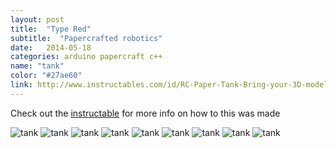 ```yaml
---
layout: post
title:  "Type Red"
subtitle:  "Papercrafted robotics"
date:   2014-05-18
categories: arduino papercraft c++
name: "tank"
color: "#27ae60"
link: http://www.instructables.com/id/RC-Paper-Tank-Bring-your-3D-models-to-life/
---
```


Check out the [instructable][tank] for more info on how to this was made

![tank](http://cdn.instructables.com/FQ4/Z41G/HL5EMD4E/FQ4Z41GHL5EMD4E.MEDIUM.gif)
![tank](http://cdn.instructables.com/FIW/NN8R/HL5EMC58/FIWNN8RHL5EMC58.MEDIUM.jpg)
![tank](http://cdn.instructables.com/FIG/FS1N/HL5EMC32/FIGFS1NHL5EMC32.MEDIUM.jpg)
![tank](http://cdn.instructables.com/FKT/ZGGI/HL5EMC35/FKTZGGIHL5EMC35.MEDIUM.jpg)
![tank](http://cdn.instructables.com/FA6/C7TS/HL5EMC3U/FA6C7TSHL5EMC3U.MEDIUM.jpg)
![tank](http://cdn.instructables.com/FHB/XKL8/HL5EMC3X/FHBXKL8HL5EMC3X.MEDIUM.jpg)
![tank](http://cdn.instructables.com/FJQ/MGJ9/HL5EMC49/FJQMGJ9HL5EMC49.MEDIUM.jpg)
![tank](http://cdn.instructables.com/FQI/F0XL/HL5EMC52/FQIF0XLHL5EMC52.MEDIUM.jpg)
![tank](http://cdn.instructables.com/F4D/M0RC/HL5EMC5D/F4DM0RCHL5EMC5D.MEDIUM.jpg)

[tank]: http://www.instructables.com/id/RC-Paper-Tank-Bring-your-3D-models-to-life
